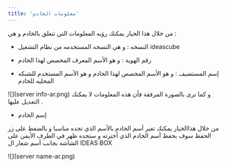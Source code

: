 ```yaml
---
title: 'معلومات الخادم'
---
```


من خلال هذا الخيار يمكنك رؤيه المعلومات التي تتعلق بالخادم و هي : 

* النسخه : و هي النسخه المستخدمه من نظام التشغيل ideascube

* رقم الهوية : و هو الأسم المعرف المخصص لهذا الخادم 
* إسم المستضيف : و هو الأسم المخصص لهذا الخادم و هو الأسم المستخدم للشبكه المحليه للخادم 

![](server info-ar.png)
و كما ترى بالصورة المرفقة فأن هذه المعلومات لا يمكنك التعديل عليها .

* إسم الخادم 

من خلال هذاالخيار يمكنك تغير أسم الخادم بالأسم الذي تجده مناسبا
و بالضغط على زر الحفظ سوف يحفظ أسم الخادم الذي أخترته و ستجده ظهر في الطرف الأيمن على الشاشه بجانب أسم شعار ال IDEAS BOX

![](server name-ar.png)





